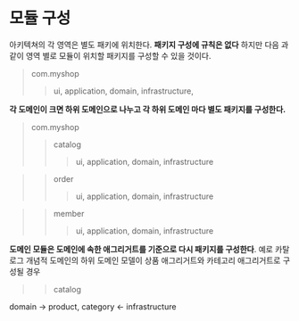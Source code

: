 # 모듈 구성

아키텍쳐의 각 영역은 별도 패키에 위치한다. **패키지 구성에 규칙은 없다** 하지만 다음 과 같이 영역 별로 모듈이 위치할 패키지를 구성할 수 있을 것이다.

> com.myshop
>> ui,
>> application,
>> domain,
>> infrastructure,

**각 도메인이 크면 하위 도메인으로 나누고 각 하위 도메인 마다 별도 패키지를 구성한다.**

> com.myshop
>> catalog
>>> ui,
>>> application,
>>> domain,
>>> infrastructure

>> order
>>> ui,
>>> application,
>>> domain,
>>> infrastructure

>> member
>>> ui,
>>> application,
>>> domain,
>>> infrastructure 

**도메인 모듈은 도메인에 속한 애그리거트를 기준으로 다시 패키지를 구성한다**.
예로 카탈로그 개념적 도메인의 하위 도메인 모델이 상품 애그리거트와 카테고리 애그리거트로 구성될 경우 

>> catalog

domain -> product, category <- infrastructure


